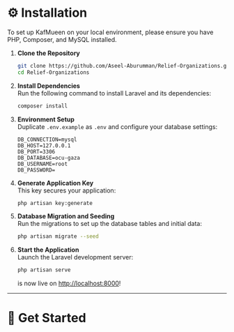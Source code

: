 # ⚙️ Installation

To set up KafMueen on your local environment, please ensure you have PHP, Composer, and MySQL installed.

1. **Clone the Repository**

    ```bash
    git clone https://github.com/Aseel-Aburumman/Relief-Organizations.git
    cd Relief-Organizations
    ```

2. **Install Dependencies**  
   Run the following command to install Laravel and its dependencies:

    ```bash
    composer install

    ```

3. **Environment Setup**  
   Duplicate `.env.example` as `.env` and configure your database settings:

    ```plaintext
    DB_CONNECTION=mysql
    DB_HOST=127.0.0.1
    DB_PORT=3306
    DB_DATABASE=ocu-gaza
    DB_USERNAME=root
    DB_PASSWORD=
    ```

4. **Generate Application Key**  
   This key secures your application:

    ```bash
    php artisan key:generate
    ```

5. **Database Migration and Seeding**  
   Run the migrations to set up the database tables and initial data:

    ```bash
    php artisan migrate --seed
    ```

6. **Start the Application**  
   Launch the Laravel development server:

    ```bash
    php artisan serve
    ```

    is now live on [http://localhost:8000](http://localhost:8000)!

---

# 🎉 Get Started
